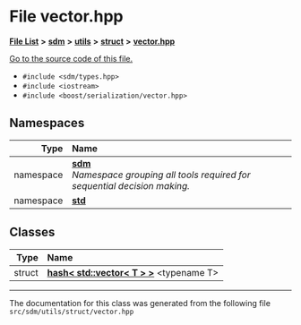 
# File vector.hpp

<link rel="stylesheet" href="https://cdnjs.cloudflare.com/ajax/libs/KaTeX/0.5.1/katex.min.css">
<link rel="stylesheet" href="https://cdn.jsdelivr.net/github-markdown-css/2.2.1/github-markdown.css"/>



[**File List**](files.md) **>** [**sdm**](dir_ae1b8d8c3d2627954ba53c22978558f0.md) **>** [**utils**](dir_d5f9b32a4b7e3085fe36bb5e85e812de.md) **>** [**struct**](dir_8910f640002ec96a2876ed8b2614abb5.md) **>** [**vector.hpp**](vector_8hpp.md)

[Go to the source code of this file.](vector_8hpp_source.md)



* `#include <sdm/types.hpp>`
* `#include <iostream>`
* `#include <boost/serialization/vector.hpp>`









## Namespaces

| Type | Name |
| ---: | :--- |
| namespace | [**sdm**](namespacesdm.md) <br>_Namespace grouping all tools required for sequential decision making._  |
| namespace | [**std**](namespacestd.md) <br> |

## Classes

| Type | Name |
| ---: | :--- |
| struct | [**hash&lt; std::vector&lt; T &gt; &gt;**](structstd_1_1hash_3_01std_1_1vector_3_01T_01_4_01_4.md) &lt;typename T&gt;<br> |














------------------------------
The documentation for this class was generated from the following file `src/sdm/utils/struct/vector.hpp`